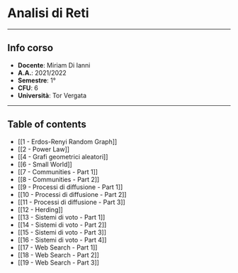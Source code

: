 # Analisi di Reti
--------------------------
## Info corso
- **Docente**: Miriam Di Ianni
- **A.A.**: 2021/2022
- **Semestre**: 1°
- **CFU**: 6
- **Università**: Tor Vergata

---------------------
## Table of contents
- [[1 - Erdos-Renyi Random Graph]]
- [[2 - Power Law]]
- [[4 - Grafi geometrici aleatori]]
- [[6 - Small World]]
- [[7 - Communities - Part 1]]
- [[8 - Communities - Part 2]]
- [[9 - Processi di diffusione - Part 1]]
- [[10 - Processi di diffusione - Part 2]]
- [[11 - Processi di diffusione - Part 3]]
- [[12 - Herding]]
- [[13 - Sistemi di voto - Part 1]]
- [[14 - Sistemi di voto - Part 2]]
- [[15 - Sistemi di voto - Part 3]]
- [[16 - Sistemi di voto - Part 4]]
- [[17 - Web Search - Part 1]]
- [[18 - Web Search - Part 2]]
- [[19 - Web Search - Part 3]]